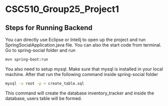 # CSC510_Group25_Project1

## Steps for Running Backend
You can directly use Eclipse or Intellj to open up the project and run SpringSocialApplication.java file. You can also the start code from terminal.
Go to spring-social folder and run 
```bash
mvn spring-boot:run
```
You also need to setup mysql. Make sure that mysql is installed in your local machine. After that run the following command inside spring-social folder

```bash
mysql -u root -p < create_table.sql
```

This command will create the database inventory_tracker and inside the database, users table will be formed. 

